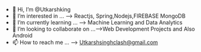 - 👋 Hi, I’m @Utkarshking
- 👀 I’m interested in ... --> Reactjs, Spring,Nodejs,FIREBASE MongoDB
- 🌱 I’m currently learning ... --> Machine Learning and Data Analytics
- 💞️ I’m looking to collaborate on ...-->Web Development Projects and Also Android 
- 📫 How to reach me ... --> Utkarshsinghclash@gmail.com

<!---
Utkarshking/Utkarshking is a ✨ special ✨ repository because its `README.md` (this file) appears on your GitHub profile.
You can click the Preview link to take a look at your changes.
--->
